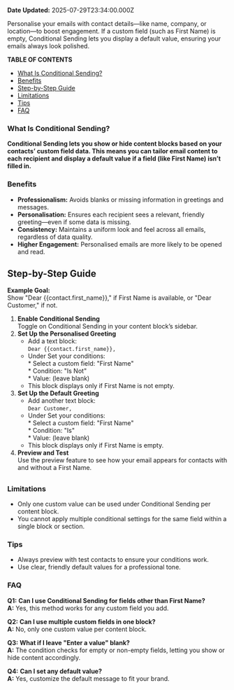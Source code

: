 **Date Updated:** 2025-07-29T23:34:00.000Z

  
Personalise your emails with contact details—like name, company, or location—to boost engagement. If a custom field (such as First Name) is empty, Conditional Sending lets you display a default value, ensuring your emails always look polished.

**TABLE OF CONTENTS**

   * [What Is Conditional Sending?](#What-Is-Conditional-Sending?)
   * [Benefits](#Benefits)
   * [Step-by-Step Guide](#Step-by-Step-Guide)
   * [Limitations](#Limitations)
   * [Tips](#Tips)
   * [FAQ](#FAQ)

  
### **What Is Conditional Sending?**

**Conditional Sending lets you show or hide content blocks based on your contacts’ custom field data. This means you can tailor email content to each recipient and display a default value if a field (like First Name) isn’t filled in.**

  
### **Benefits**

* **Professionalism:** Avoids blanks or missing information in greetings and messages.
* **Personalisation:** Ensures each recipient sees a relevant, friendly greeting—even if some data is missing.
* **Consistency:** Maintains a uniform look and feel across all emails, regardless of data quality.
* **Higher Engagement:** Personalised emails are more likely to be opened and read.

  
## **Step-by-Step Guide**

**Example Goal:**  
Show "Dear {{contact.first\_name}}," if First Name is available, or "Dear Customer," if not.

  
1. **Enable Conditional Sending**  
Toggle on Conditional Sending in your content block’s sidebar.
2. **Set Up the Personalised Greeting**  
   * Add a text block:  
   `Dear {{contact.first_name}},`  
   * Under Set your conditions:  
         * Select a custom field: "First Name"  
         * Condition: "Is Not"  
         * Value: (leave blank)  
   * This block displays only if First Name is not empty.
3. **Set Up the Default Greeting**  
   * Add another text block:  
   `Dear Customer,`  
   * Under Set your conditions:  
         * Select a custom field: "First Name"  
         * Condition: "Is"  
         * Value: (leave blank)  
   * This block displays only if First Name is empty.
4. **Preview and Test**  
Use the preview feature to see how your email appears for contacts with and without a First Name.

##   

###   

### **Limitations**

* Only one custom value can be used under Conditional Sending per content block.
* You cannot apply multiple conditional settings for the same field within a single block or section.

  
### **Tips**

* Always preview with test contacts to ensure your conditions work.
* Use clear, friendly default values for a professional tone.
  
  
### **FAQ**

**Q1:** **Can I use Conditional Sending for fields other than First Name?**  
**A:** Yes, this method works for any custom field you add.

**Q2:** **Can I use multiple custom fields in one block?**  
**A:** No, only one custom value per content block.

**Q3:** **What if I leave "Enter a value" blank?**  
**A:** The condition checks for empty or non-empty fields, letting you show or hide content accordingly.

**Q4:** **Can I set any default value?**  
**A:** Yes, customize the default message to fit your brand.
  
  